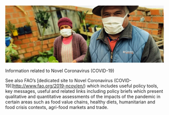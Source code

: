 ![Image](images/large_bolivia.png)

Information related to Novel Coronavirus (COVID-19)

See also FAO’s [dedicated site to Novel Coronavirus (COVID-19)]http://www.fao.org/2019-ncov/en/) which includes useful policy tools, key messages, useful and related links including policy briefs which present qualitative and quantitative assessments of the impacts of the pandemic in certain areas such as food value chains, healthy diets, humanitarian and food crisis contexts, agri-food markets and trade.
